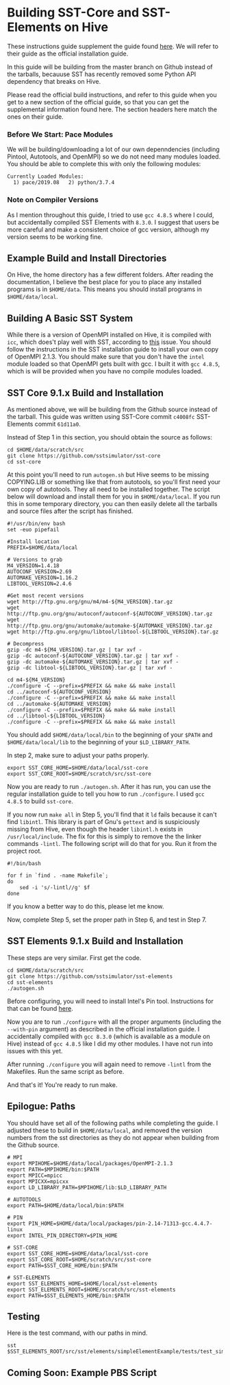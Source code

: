 # Building SST-Core and SST-Elements on Hive

These instructions guide supplement the guide found [here](http://sst-simulator.org/SSTPages/SSTBuildAndInstall9dot1dot0SeriesDetailedBuildInstructions/). We will refer to their guide as the official installation guide. 

In this guide will be building from the master branch on Github instead of the tarballs, becauuse SST has recently removed some Python API dependency that breaks on Hive. 

Please read the official build instructions, and refer to this guide when you get to a new section of the official guide, so that you can get the supplemental information found here. The section headers here match the ones on their guide. 

### Before We Start: Pace Modules
We will be building/downloading a lot of our own depenndencies (including Pintool, Autotools, and OpenMPI) so we do not need many modules loaded. You should be able to complete this with only the following modules:
```
Currently Loaded Modules:
  1) pace/2019.08   2) python/3.7.4
```

### Note on Compiler Versions
As I mention throughout this guide, I tried to use `gcc 4.8.5` where I could, but accidentally compiled SST Elements with `8.3.0`. I suggest that users be more careful and make a consistent choice of gcc version, although my version seems to be working fine. 

## Example Build and Install Directories

On Hive, the home directory has a few different folders. After reading the documentation, I believe the best place for you to place any installed programs is in `$HOME/data`. This means you should install programs in `$HOME/data/local`. 


## Building A Basic SST System

While there is a version of OpenMPI installed on Hive, it is compiled with `icc`, which does't play well with SST, according to [this](https://github.com/sstsimulator/sst-core/issues/428) issue. You should follow the instructions in the SST installation guide to install your own copy of OpenMPI 2.1.3. You should make sure that you don't have the `intel` module loaded so that OpenMPI gets built with gcc. I built it with `gcc 4.8.5`, which is will be provided when you have no compile modules loaded. 

## SST Core 9.1.x Build and Installation

As mentioned above, we will be building from the Github source instead of the tarball. This guide was written using SST-Core commit `c4008fc` SST-Elements commit `61d11a0`. 

Instead of Step 1 in this section, you should obtain the source as follows:

```
cd $HOME/data/scratch/src
git clone https://github.com/sstsimulator/sst-core
cd sst-core
```

At this point you'll need to run `autogen.sh` but Hive seems to be missing COPYING.LIB or something like that from autotools, so you'll first need your own copy of autotools. They all need to be installed together. The script below will download and install them for you in `$HOME/data/local`. If you run this in some temporary directory, you can then easily delete all the tarballs and source files after the script has finished. 

```
#!/usr/bin/env bash
set -euo pipefail

#Install location
PREFIX=$HOME/data/local

# Versions to grab
M4_VERSION=1.4.18
AUTOCONF_VERSION=2.69
AUTOMAKE_VERSION=1.16.2
LIBTOOL_VERSION=2.4.6

#Get most recent versions
wget http://ftp.gnu.org/gnu/m4/m4-${M4_VERSION}.tar.gz
wget http://ftp.gnu.org/gnu/autoconf/autoconf-${AUTOCONF_VERSION}.tar.gz
wget http://ftp.gnu.org/gnu/automake/automake-${AUTOMAKE_VERSION}.tar.gz
wget http://ftp.gnu.org/gnu/libtool/libtool-${LIBTOOL_VERSION}.tar.gz

# Decompress
gzip -dc m4-${M4_VERSION}.tar.gz | tar xvf -
gzip -dc autoconf-${AUTOCONF_VERSION}.tar.gz | tar xvf -
gzip -dc automake-${AUTOMAKE_VERSION}.tar.gz | tar xvf -
gzip -dc libtool-${LIBTOOL_VERSION}.tar.gz | tar xvf -

cd m4-${M4_VERSION}
./configure -C --prefix=$PREFIX && make && make install
cd ../autoconf-${AUTOCONF_VERSION}
./configure -C --prefix=$PREFIX && make && make install
cd ../automake-${AUTOMAKE_VERSION}
./configure -C --prefix=$PREFIX && make && make install
cd ../libtool-${LIBTOOL_VERSION}
./configure -C --prefix=$PREFIX && make && make install

```
You should add `$HOME/data/local/bin` to the beginning of your `$PATH` and `$HOME/data/local/lib` to the beginning of your `$LD_LIBRARY_PATH`. 

In step 2, make sure to adjust your paths properly. 

```
export SST_CORE_HOME=$HOME/data/local/sst-core
export SST_CORE_ROOT=$HOME/scratch/src/sst-core
```

Now you are ready to run `./autogen.sh`. After it has run, you can use the regular installation guide to tell you how to run `./configure`. I used `gcc 4.8.5` to build `sst-core`. 

If you now run `make all` in Step 5, you'll find that it `ld` fails because it can't find `libintl`. This library is part of Gnu's `gettext` and is suspiciously missing from Hive, even though the header `libintl.h` exists in `/usr/local/include`. The fix for this is simply to remove the the linker commands `-lintl`. The following script will do that for you. Run it from the project root. 

```
#!/bin/bash

for f in `find . -name Makefile`;
do
    sed -i 's/-lintl//g' $f
done
```

If you know a better way to do this, please let me know. 

Now, complete Step 5, set the proper path in Step 6, and test in Step 7. 

## SST Elements 9.1.x Build and Installation
 
 These steps are very similar. First get the code.
 
```
cd $HOME/data/scratch/src
git clone https://github.com/sstsimulator/sst-elements
cd sst-elements
./autogen.sh
```

Before configuring, you will need to install Intel's Pin tool. Instructions for that can be found [here](http://sst-simulator.org/SSTPages/SSTBuildAndInstall9dot1dot0SeriesAdditionalExternalComponents/#intel-pin-tool-214-71313). 

Now you are to run `./configure` with all the proper arguments (including the `--with-pin` argument) as described in the official installation guide. I accidentally compiled with `gcc 8.3.0` (which is available as a module on Hive) instead of `gcc 4.8.5` like I did my other modules. I have not run into issues with this yet. 

After running `./configure` you will again need to remove `-lintl` from the Makefiles. Run the same script as before. 

And that's it! You're ready to run make. 

## Epilogue: Paths
You should have set all of the following paths while completing the guide. I adjusted these to build in `$HOME/data/local`, and removed the version numbers from the sst directories as they do not appear when building from the Github source. 
```
# MPI
export MPIHOME=$HOME/data/local/packages/OpenMPI-2.1.3
export PATH=$MPIHOME/bin:$PATH
export MPICC=mpicc
export MPICXX=mpicxx
export LD_LIBRARY_PATH=$MPIHOME/lib:$LD_LIBRARY_PATH

# AUTOTOOLS
export PATH=$HOME/data/local/bin:$PATH

# PIN
export PIN_HOME=$HOME/data/local/packages/pin-2.14-71313-gcc.4.4.7-linux
export INTEL_PIN_DIRECTORY=$PIN_HOME

# SST-CORE
export SST_CORE_HOME=$HOME/data/local/sst-core
export SST_CORE_ROOT=$HOME/scratch/src/sst-core
export PATH=$SST_CORE_HOME/bin:$PATH

# SST-ELEMENTS
export SST_ELEMENTS_HOME=$HOME/local/sst-elements
export SST_ELEMENTS_ROOT=$HOME/scratch/src/sst-elements
export PATH=$SST_ELEMENTS_HOME/bin:$PATH
```

## Testing
Here is the test command, with our paths in mind. 
```
sst $SST_ELEMENTS_ROOT/src/sst/elements/simpleElementExample/tests/test_simpleRNGComponent_mersenne.py
```

## Coming Soon: Example PBS Script 
